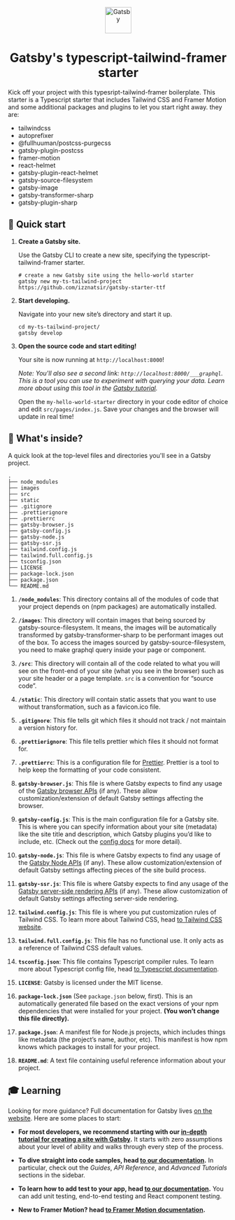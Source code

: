 <p align="center">
  <a href="https://www.gatsbyjs.org">
    <img alt="Gatsby" src="https://www.gatsbyjs.org/monogram.svg" width="60" />
  </a>
</p>
<h1 align="center">
  Gatsby's typescript-tailwind-framer starter
</h1>

Kick off your project with this typesript-tailwind-framer boilerplate. This starter is a Typescript starter that includes Tailwind CSS and Framer Motion and some additional packages and plugins to let you start right away. they are:

- tailwindcss
- autoprefixer
- @fullhuuman/postcss-purgecss
- gatsby-plugin-postcss
- framer-motion
- react-helmet
- gatsby-plugin-react-helmet
- gatsby-source-filesystem
- gatsby-image
- gatsby-transformer-sharp
- gatsby-plugin-sharp

## 🚀 Quick start

1.  **Create a Gatsby site.**

    Use the Gatsby CLI to create a new site, specifying the typescript-tailwind-framer starter.

    ```shell
    # create a new Gatsby site using the hello-world starter
    gatsby new my-ts-tailwind-project https://github.com/izznatsir/gatsby-starter-ttf
    ```

1.  **Start developing.**

    Navigate into your new site’s directory and start it up.

    ```shell
    cd my-ts-tailwind-project/
    gatsby develop
    ```

1.  **Open the source code and start editing!**

    Your site is now running at `http://localhost:8000`!

    _Note: You'll also see a second link: _`http://localhost:8000/___graphql`_. This is a tool you can use to experiment with querying your data. Learn more about using this tool in the [Gatsby tutorial](https://www.gatsbyjs.org/tutorial/part-five/#introducing-graphiql)._

    Open the `my-hello-world-starter` directory in your code editor of choice and edit `src/pages/index.js`. Save your changes and the browser will update in real time!

## 🧐 What's inside?

A quick look at the top-level files and directories you'll see in a Gatsby project.

    .
    ├── node_modules
    ├── images
    ├── src
    ├── static
    ├── .gitignore
    ├── .prettierignore
    ├── .prettierrc
    ├── gatsby-browser.js
    ├── gatsby-config.js
    ├── gatsby-node.js
    ├── gatsby-ssr.js
    ├── tailwind.config.js
    ├── tailwind.full.config.js
    ├── tsconfig.json
    ├── LICENSE
    ├── package-lock.json
    ├── package.json
    └── README.md

1.  **`/node_modules`**: This directory contains all of the modules of code that your project depends on (npm packages) are automatically installed.

2.  **`/images`**: This directory will contain images that being sourced by gatsby-source-filesystem. It means, the images will be automatically transformed by gatsby-transformer-sharp to be performant images out of the box. To access the images sourced by gatsby-source-filesystem, you need to make graphql query inside your page or component.

3.  **`/src`**: This directory will contain all of the code related to what you will see on the front-end of your site (what you see in the browser) such as your site header or a page template. `src` is a convention for “source code”.

4.  **`/static`**: This directory will contain static assets that you want to use without transformation, such as a favicon.ico file.

5.  **`.gitignore`**: This file tells git which files it should not track / not maintain a version history for.

6.  **`.prettierignore`**: This file tells prettier which files it should not format for.

7.  **`.prettierrc`**: This is a configuration file for [Prettier](https://prettier.io/). Prettier is a tool to help keep the formatting of your code consistent.

8.  **`gatsby-browser.js`**: This file is where Gatsby expects to find any usage of the [Gatsby browser APIs](https://www.gatsbyjs.org/docs/browser-apis/) (if any). These allow customization/extension of default Gatsby settings affecting the browser.

9.  **`gatsby-config.js`**: This is the main configuration file for a Gatsby site. This is where you can specify information about your site (metadata) like the site title and description, which Gatsby plugins you’d like to include, etc. (Check out the [config docs](https://www.gatsbyjs.org/docs/gatsby-config/) for more detail).

10. **`gatsby-node.js`**: This file is where Gatsby expects to find any usage of the [Gatsby Node APIs](https://www.gatsbyjs.org/docs/node-apis/) (if any). These allow customization/extension of default Gatsby settings affecting pieces of the site build process.

11. **`gatsby-ssr.js`**: This file is where Gatsby expects to find any usage of the [Gatsby server-side rendering APIs](https://www.gatsbyjs.org/docs/ssr-apis/) (if any). These allow customization of default Gatsby settings affecting server-side rendering.

12. **`tailwind.config.js`**: This file is where you put customization rules of Tailwind CSS. To learn more about Tailwind CSS, head [to Tailwind CSS website](https://tailwindcss.com).

13. **`tailwind.full.config.js`**: This file has no functional use. It only acts as a reference of Tailwind CSS default values.

14. **`tsconfig.json`**: This file contains Typescript compiler rules. To learn more about Typescript config file, head [to Typescript documentation](https://www.typescriptlang.org/docs/handbook/tsconfig-json.html).

15. **`LICENSE`**: Gatsby is licensed under the MIT license.

16. **`package-lock.json`** (See `package.json` below, first). This is an automatically generated file based on the exact versions of your npm dependencies that were installed for your project. **(You won’t change this file directly).**

17. **`package.json`**: A manifest file for Node.js projects, which includes things like metadata (the project’s name, author, etc). This manifest is how npm knows which packages to install for your project.

18. **`README.md`**: A text file containing useful reference information about your project.

## 🎓 Learning

Looking for more guidance? Full documentation for Gatsby lives [on the website](https://www.gatsbyjs.org/). Here are some places to start:

- **For most developers, we recommend starting with our [in-depth tutorial for creating a site with Gatsby](https://www.gatsbyjs.org/tutorial/).** It starts with zero assumptions about your level of ability and walks through every step of the process.

- **To dive straight into code samples, head [to our documentation](https://www.gatsbyjs.org/docs/).** In particular, check out the _Guides_, _API Reference_, and _Advanced Tutorials_ sections in the sidebar.

- **To learn how to add test to your app, head [to our documentation](https://www.gatsbyjs.org/docs/testing/).** You can add unit testing, end-to-end testing and React component testing.

- **New to Framer Motion? head [to Framer Motion documentation](https://framer.com/motion/).**
